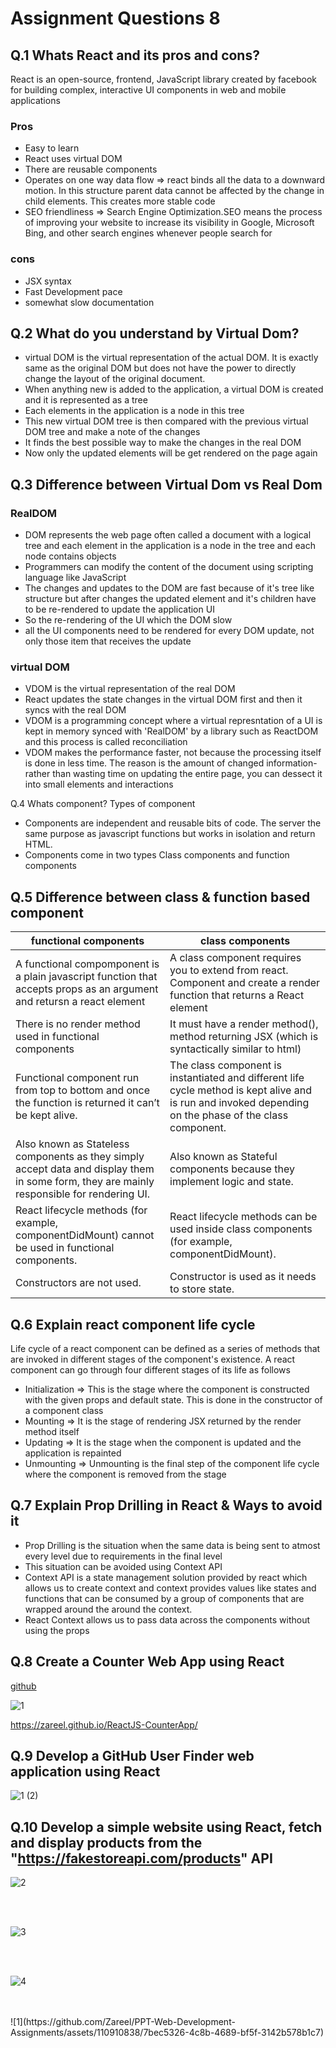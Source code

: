 # Assignment Questions 8

## Q.1 Whats React and its pros and cons?

React is an open-source, frontend, JavaScript library created by facebook for building complex, interactive UI components in web and mobile applications

### Pros

- Easy to learn
- React uses virtual DOM
- There are reusable components
- Operates on one way data flow => react binds all the data to a downward motion. In this structure parent data cannot be affected by the change in child elements. This creates more stable code
- SEO friendliness => Search Engine Optimization.SEO means the process of improving your website to increase its visibility in Google, Microsoft Bing, and other search engines whenever people search for

### cons

- JSX syntax
- Fast Development pace
- somewhat slow documentation

## Q.2 What do you understand by Virtual Dom?

- virtual DOM is the virtual representation of the actual DOM. It is exactly same as the original DOM but does not have the power to directly change the layout of the original document.
- When anything new is added to the application, a virtual DOM is created and it is represented as a tree
- Each elements in the application is a node in this tree
- This new virtual DOM tree is then compared with the previous virtual DOM tree and make a note of the changes
- It finds the best possible way to make the changes in the real DOM
- Now only the updated elements will be get rendered on the page again

## Q.3 Difference between Virtual Dom vs Real Dom

### RealDOM

- DOM represents the web page often called a document with a logical tree and each element in the application is a node in the tree and each node contains objects
- Programmers can modify the content of the document using scripting language like JavaScript
- The changes and updates to the DOM are fast because of it's tree like structure but after changes the updated element and it's children have to be re-rendered to update the application UI
- So the re-rendering of the UI which the DOM slow
- all the UI components need to be rendered for every DOM update, not only those item that receives the update

### virtual DOM

- VDOM is the virtual representation of the real DOM
- React updates the state changes in the virtual DOM first and then it syncs with the real DOM
- VDOM is a programming concept where a virtual represntation of a UI is kept in memory synced with 'RealDOM' by a library such as ReactDOM and this process is called reconciliation
- VDOM makes the performance faster, not because the processing itself is done in less time. The reason is the amount of changed information- rather than wasting time on updating the entire page, you can dessect it into small elements and interactions

Q.4 Whats component? Types of component

- Components are independent and reusable bits of code. The server the same purpose as javascript functions but works in isolation and return HTML.
- Components come in two types Class components and function components

## Q.5 Difference between class & function based component

| functional components                                                                                                                      | class components                                                                                                                                        |
| ------------------------------------------------------------------------------------------------------------------------------------------ | ------------------------------------------------------------------------------------------------------------------------------------------------------- |
| A functional compomponent is a plain javascript function that accepts props as an argument and retursn a react element                     | A class component requires you to extend from react. Component and create a render function that returns a React element                                |
| There is no render method used in functional components                                                                                    | It must have a render method(), method returning JSX (which is syntactically similar to html)                                                           |
| Functional component run from top to bottom and once the function is returned it can’t be kept alive.                                      | The class component is instantiated and different life cycle method is kept alive and is run and invoked depending on the phase of the class component. |
| Also known as Stateless components as they simply accept data and display them in some form, they are mainly responsible for rendering UI. | Also known as Stateful components because they implement logic and state.                                                                               |
| React lifecycle methods (for example, componentDidMount) cannot be used in functional components.                                          | React lifecycle methods can be used inside class components (for example, componentDidMount).                                                           |
| Constructors are not used.                                                                                                                 | Constructor is used as it needs to store state.                                                                                                         |

## Q.6 Explain react component life cycle

Life cycle of a react component can be defined as a series of methods that are invoked in different stages of the component's existence. A react component can go through four different stages of its life as follows

- Initialization => This is the stage where the component is constructed with the given props and default state. This is done in the constructor of a component class
- Mounting => It is the stage of rendering JSX returned by the render method itself
- Updating => It is the stage when the component is updated and the application is repainted
- Unmounting => Unmounting is the final step of the component life cycle where the component is removed from the stage

## Q.7 Explain Prop Drilling in React & Ways to avoid it

- Prop Drilling is the situation when the same data is being sent to atmost every level due to requirements in the final level
- This situation can be avoided using Context API
- Context API is a state management solution provided by react which allows us to create context and context provides values like states and functions that can be consumed by a group of components that are wrapped around the around the context.
- React Context allows us to pass data across the components without using the props

## Q.8 Create a Counter Web App using React

[github](https://github.com/Zareel/ReactJS-CounterApp)

![1](https://github.com/Zareel/PPT-Web-Development-Assignments/assets/110910838/0688d191-caf3-455a-b011-b60057186fcc)

https://zareel.github.io/ReactJS-CounterApp/

## Q.9 Develop a GitHub User Finder web application using React

![1 (2)](https://github.com/Zareel/PPT-Web-Development-Assignments/assets/110910838/4ec3ae7e-2484-4b40-ae4d-769e76433807)

## Q.10 Develop a simple website using React, fetch and display products from the "https://fakestoreapi.com/products" API

![2](https://github.com/Zareel/PPT-Web-Development-Assignments/assets/110910838/b7c321fa-d8bd-4afd-b67a-305ee77d4f28)

<br>
<br>

![3](https://github.com/Zareel/PPT-Web-Development-Assignments/assets/110910838/1a993281-cbad-4270-bfee-3a2fe29a48cc)

<br>
<br>

![4](https://github.com/Zareel/PPT-Web-Development-Assignments/assets/110910838/f3a009f8-02f5-43da-ba0c-fa732e5da69d)

<br>
<br>
![1](https://github.com/Zareel/PPT-Web-Development-Assignments/assets/110910838/7bec5326-4c8b-4689-bf5f-3142b578b1c7)
